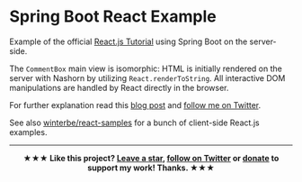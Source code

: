 Spring Boot React Example
============================

Example of the official [React.js Tutorial](http://facebook.github.io/react/docs/tutorial.html) using Spring Boot on the server-side.

The `CommentBox` main view is isomorphic: HTML is initially rendered on the server with Nashorn by utilizing `React.renderToString`. All interactive DOM manipulations are handled by React directly in the browser.

For further explanation read this [blog post](http://winterbe.com/posts/2015/02/16/isomorphic-react-webapps-on-the-jvm/) and [follow me on Twitter](https://twitter.com/winterbe_).

See also [winterbe/react-samples](https://github.com/winterbe/react-samples) for a bunch of client-side React.js examples.

---

<p align="center">
<strong>★★★ Like this project? <a href="https://github.com/winterbe/spring-react-example/stargazers">Leave a star</a>, <a href="https://twitter.com/winterbe_">follow on Twitter</a> or <a href="https://www.paypal.me/winterbe">donate</a> to support my work! Thanks. ★★★</strong>
</p>
